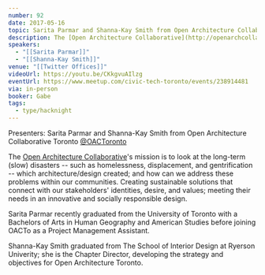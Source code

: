 ```yaml
---
number: 92
date: 2017-05-16
topic: Sarita Parmar and Shanna-Kay Smith from Open Architecture Collaborative Toronto
description: The [Open Architecture Collaborative](http://openarchcollab.org)'s mission is to look at the long-term (slow) disasters -- such as homelessness, displacement, and gentrification -- which architecture/design created; and how can we address these problems within our communities. Creating sustainable solutions that connect with our stakeholders' identities, desire, and values; meeting their needs in an innovative and socially responsible design.
speakers:
  - "[[Sarita Parmar]]"
  - "[[Shanna-Kay Smith]]"
venue: "[[Twitter Offices]]"
videoUrl: https://youtu.be/CKkgvuAIlzg
eventUrl: https://www.meetup.com/civic-tech-toronto/events/238914481
via: in-person
booker: Gabe
tags:
  - type/hacknight
---
```


Presenters: Sarita Parmar and Shanna-Kay Smith from Open Architecture Collaborative Toronto [@OACToronto](https://twitter.com/OACToronto)

The [Open Architecture Collaborative](http://openarchcollab.org)'s mission is to look at the long-term (slow) disasters -- such as homelessness, displacement, and gentrification -- which architecture/design created; and how can we address these problems within our communities. Creating sustainable solutions that connect with our stakeholders' identities, desire, and values; meeting their needs in an innovative and socially responsible design.

Sarita Parmar recently graduated from the University of Toronto with a Bachelors of Arts in Human Geography and American Studies before joining OACTo as a Project Management Assistant.

Shanna-Kay Smith graduated from The School of Interior Design at Ryerson Univerity; she is the Chapter Director, developing the strategy and objectives for Open Architecture Toronto.